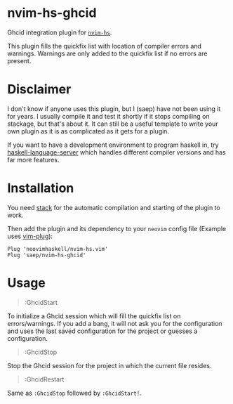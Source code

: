 # nvim-hs-ghcid

Ghcid integration plugin for [`nvim-hs`](https://github.com/neovimhaskell/nvim-hs).

This plugin fills the quickfix list with location of compiler errors and warnings. Warnings are only added to the quickfix list if no errors are present.

# Disclaimer

I don't know if anyone uses this plugin, but I (saep) have not been using it for years. I usually compile it and test it shortly if it stops compiling on stackage, but that's about it. It can still be a useful template to write your own plugin as it is as complicated as it gets for a plugin.

If you want to have a development environment to program haskell in, try [haskell-language-server](https://github.com/haskell/haskell-language-server) which handles different compiler versions and has far more features.

# Installation

You need [stack](https://github.com/commercialhaskell/stack) for the automatic compilation and starting of the plugin to work.

Then add the plugin and its dependency to your `neovim` config file (Example uses [vim-plug](https://github.com/junegunn/vim-plug)):

```viml
Plug 'neovimhaskell/nvim-hs.vim'
Plug 'saep/nvim-hs-ghcid'
```
# Usage

> :GhcidStart

To initialize a Ghcid session which will fill the quickfix list on errors/warnings. If you add a bang, it will not ask you for the configuration and uses the last saved configuration for the project or guesses a configuration.

> :GhcidStop 

Stop the Ghcid session for the project in which the current file resides.

> :GhcidRestart

Same as `:GhcidStop` followed by `:GhcidStart!`.
